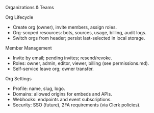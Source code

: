 Organizations & Teams

Org Lifecycle

- Create org (owner), invite members, assign roles.
- Org-scoped resources: bots, sources, usage, billing, audit logs.
- Switch orgs from header; persist last-selected in local storage.

Member Management

- Invite by email; pending invites; resend/revoke.
- Roles: owner, admin, editor, viewer, billing (see permissions.md).
- Self-service leave org; owner transfer.

Org Settings

- Profile: name, slug, logo.
- Domains: allowed origins for embeds and APIs.
- Webhooks: endpoints and event subscriptions.
- Security: SSO (future), 2FA requirements (via Clerk policies).
